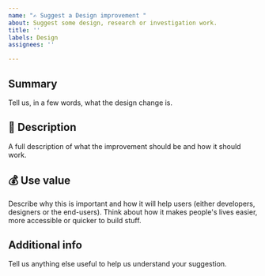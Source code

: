 ```yaml
---
name: "✍️ Suggest a Design improvement "
about: Suggest some design, research or investigation work.
title: ''
labels: Design
assignees: ''

---
```


## Summary
Tell us, in a few words, what the design change is.

## 💬 Description
A full description of what the improvement should be and how it should work.

## 💰 Use value
Describe why this is important and how it will help users (either developers, designers or the end-users). Think about how it makes people's lives easier, more accessible or quicker to build stuff.

## Additional info
Tell us anything else useful to help us understand your suggestion.
